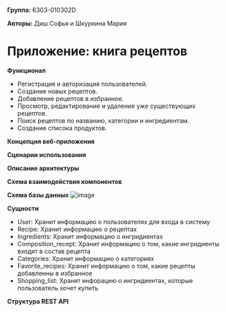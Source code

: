 **Группа:** 6303-010302D

**Авторы:** Диш Софья и Шкуркина Мария

# Приложение: книга рецептов

**Функционал**
- Регистрация и авторизация пользователей.
- Создание новых рецептов.
- Добавление рецептов в избранное.
- Просмотр, редактирование и удаление уже существующих рецептов.
- Поиск рецептов по названию, категории и ингредиентам.
- Создание списока продуктов.


**Концепция веб-приложения**

**Сценарии использования**

**Описание архитектуры**

**Схема взаимодействия компонентов**

**Схема базы данных**
![image](https://github.com/user-attachments/assets/bdb3e0d6-a97d-4276-b262-de3bcb48666d)


**Сущности**
- User: Хранит информацию о пользователях для входа в систему
- Recipe: Хранит информацию о рецептах
- Ingredients: Хранит информацию о ингридиентах
- Composition_recept: Хранит информацию о том, какие ингридиенты входят в состав рецепта
- Categories: Хранит информацию о категориях
- Favorite_recipes: Хранит информацию о том, какие рецепты добавленны в избранное
- Shopping_list: Хранит инфорацию о ингридиентах, которые пользователь хочет купить


**Структура REST API**

